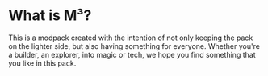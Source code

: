 # What is M³?
This is a modpack created with the intention of not only keeping the pack on the lighter side, but also having something for everyone. Whether you're a builder, an explorer, into magic or tech, we hope you find something that you like in this pack.
